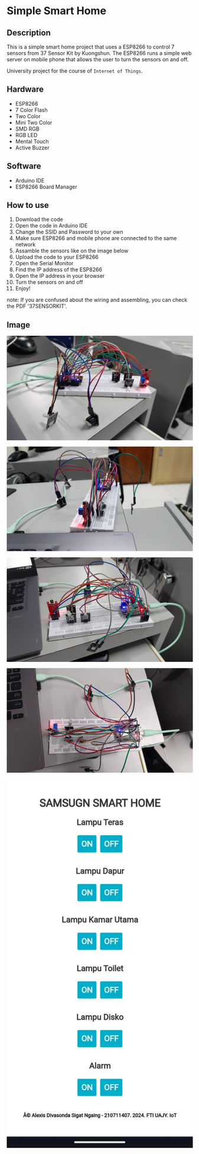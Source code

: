# Simple Smart Home

## Description

This is a simple smart home project that uses a ESP8266 to control 7 sensors from 37 Sensor Kit by Kuongshun. The ESP8266 runs a simple web server on mobile phone that allows the user to turn the sensors on and off.

University project for the course of `Internet of Things`.

## Hardware

- ESP8266
- 7 Color Flash
- Two Color
- Mini Two Color
- SMD RGB
- RGB LED
- Mental Touch
- Active Buzzer

## Software

- Arduino IDE
- ESP8266 Board Manager

## How to use

1. Download the code
2. Open the code in Arduino IDE
3. Change the SSID and Password to your own
4. Make sure ESP8266 and mobile phone are connected to the same network
5. Assamble the sensors like on the image below
6. Upload the code to your ESP8266
7. Open the Serial Monitor
8. Find the IP address of the ESP8266
9. Open the IP address in your browser
10. Turn the sensors on and off
11. Enjoy!

note: If you are confused about the wiring and assembling, you can check the PDF '37SENSORKIT'.

## Image

![alt text](https://github.com/alexisngaing/arduino-sensor-kit-smart-home/blob/main/img1.jpeg?raw=true)

![alt text](https://github.com/alexisngaing/arduino-sensor-kit-smart-home/blob/main/img2.jpeg?raw=true)

![alt text](https://github.com/alexisngaing/arduino-sensor-kit-smart-home/blob/main/img3.jpeg?raw=true)

![alt text](https://github.com/alexisngaing/arduino-sensor-kit-smart-home/blob/main/img4.jpeg?raw=true)

![alt text](https://github.com/alexisngaing/arduino-sensor-kit-smart-home/blob/main/img5.jpeg?raw=true)
